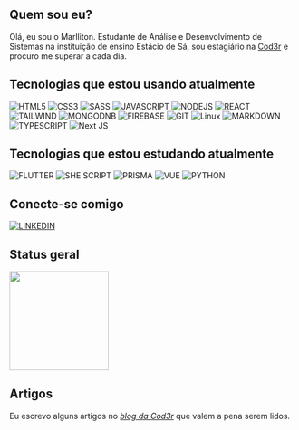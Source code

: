 ## Quem sou eu?
Olá, eu sou o Marlliton. Estudante de Análise e Desenvolvimento de Sistemas na instituição de ensino Estácio de Sá, sou estagiário na [Cod3r](https://www.cod3r.com.br/)  e procuro me superar a cada dia.
## Tecnologias que estou usando atualmente
![HTML5](https://img.shields.io/badge/HTML5-E34F26?style=for-the-badge&logo=html5&logoColor=white)
![CSS3](https://img.shields.io/badge/CSS3-1572B6?style=for-the-badge&logo=css3&logoColor=white)
![SASS](https://img.shields.io/badge/Sass-CC6699?style=for-the-badge&logo=sass&logoColor=white)
![JAVASCRIPT](https://img.shields.io/badge/JavaScript-323330?style=for-the-badge&logo=javascript&logoColor=F7DF1E)
![NODEJS](https://img.shields.io/badge/Node.js-43853D?style=for-the-badge&logo=node.js&logoColor=white)
![REACT](https://img.shields.io/badge/React-20232A?style=for-the-badge&logo=react&logoColor=61DAFB)
![TAILWIND](https://img.shields.io/badge/Tailwind_CSS-38B2AC?style=for-the-badge&logo=tailwind-css&logoColor=white)
![MONGODNB](https://img.shields.io/badge/MongoDB-4EA94B?style=for-the-badge&logo=mongodb&logoColor=white)
![FIREBASE](https://img.shields.io/badge/firebase-%23039BE5.svg?style=for-the-badge&logo=firebase)
![GIT](https://img.shields.io/badge/GIT-E44C30?style=for-the-badge&logo=git&logoColor=white)
![Linux](https://img.shields.io/badge/Linux-FCC624?style=for-the-badge&logo=linux&logoColor=black)
![MARKDOWN](https://img.shields.io/badge/Markdown-000000?style=for-the-badge&logo=markdown&logoColor=white)
![TYPESCRIPT](https://img.shields.io/badge/TypeScript-007ACC?style=for-the-badge&logo=typescript&logoColor=white)
![Next JS](https://img.shields.io/badge/Next-black?style=for-the-badge&logo=next.js&logoColor=white)
 
 ## Tecnologias que estou estudando atualmente
 ![FLUTTER](https://img.shields.io/badge/Flutter-02569B?style=for-the-badge&logo=flutter&logoColor=white)
 ![SHE SCRIPT]( 	https://img.shields.io/badge/Shell_Script-121011?style=for-the-badge&logo=gnu-bash&logoColor=white)
 ![PRISMA](https://img.shields.io/badge/Prisma-3982CE?style=for-the-badge&logo=Prisma&logoColor=white)
 ![VUE](https://img.shields.io/badge/Vue.js-35495E?style=for-the-badge&logo=vue.js&logoColor=4FC08D)
 ![PYTHON](https://img.shields.io/badge/Python-3776AB?style=for-the-badge&logo=python&logoColor=white)
 
 
 ## Conecte-se comigo
 [![LINKEDIN](https://img.shields.io/badge/LinkedIn-0077B5?style=for-the-badge&logo=linkedin&logoColor=white)](https://www.linkedin.com/in/marlliton/)

## Status geral
 <img height="175em" src="https://github-readme-stats.vercel.app/api?username=Marlliton&show_icons=true&hide=contribs,issues&theme=tokyonight&include_all_commits=true&count_private=true"/>

## Artigos
Eu escrevo alguns artigos no [*blog da Cod3r*](https://blog.cod3r.com.br/author/marlliton-dias/) que valem a pena serem lidos.
 
